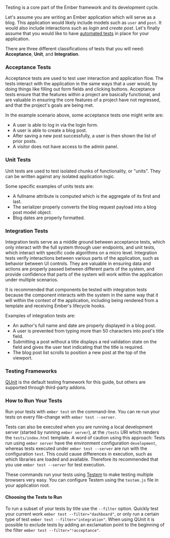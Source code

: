 Testing is a core part of the Ember framework and its development cycle.

Let's assume you are writing an Ember application which will serve as a blog. This application would likely include models such as `user` and `post`. It would also include interactions such as *login* and *create post*. Let's finally assume that you would like to have [automated tests](http://en.wikipedia.org/wiki/Test_automation) in place for your application.

There are three different classifications of tests that you will need: **Acceptance**, **Unit**, and **Integration**.

### Acceptance Tests

Acceptance tests are used to test user interaction and application flow. The tests interact with the application in the same ways that a user would, by doing things like filling out form fields and clicking buttons. Acceptance tests ensure that the features within a project are basically functional, and are valuable in ensuring the core features of a project have not regressed, and that the project's goals are being met.

In the example scenario above, some acceptance tests one might write are:

* A user is able to log in via the login form.
* A user is able to create a blog post.
* After saving a new post successfully, a user is then shown the list of prior posts.
* A visitor does not have access to the admin panel.

### Unit Tests

Unit tests are used to test isolated chunks of functionality, or "units". They can be written against any isolated application logic.

Some specific examples of units tests are:

* A fullname attribute is computed which is the aggregate of its first and last.
* The serializer properly converts the blog request payload into a blog post model object.
* Blog dates are properly formatted.

### Integration Tests

Integration tests serve as a middle ground between acceptance tests, which only interact with the full system through user endpoints, and unit tests, which interact with specific code algorithms on a micro level. Integration tests verify interactions between various parts of the application, such as behavior between UI controls. They are valuable in ensuring data and actions are properly passed between different parts of the system, and provide confidence that parts of the system will work within the application under multiple scenarios.

It is recommended that components be tested with integration tests because the component interacts with the system in the same way that it will within the context of the application, including being rendered from a template and receiving Ember's lifecycle hooks.

Examples of integration tests are:

* An author's full name and date are properly displayed in a blog post.
* A user is prevented from typing more than 50 characters into post's title field.
* Submitting a post without a title displays a red validation state on the field and gives the user text indicating that the title is required.
* The blog post list scrolls to position a new post at the top of the viewport.

### Testing Frameworks

[QUnit](http://qunitjs.com/) is the default testing framework for this guide, but others are supported through third-party addons.

### How to Run Your Tests

Run your tests with `ember test` on the command-line. You can re-run your tests on every file-change with `ember test --server`.

Tests can also be executed when you are running a local development server (started by running `ember server`), at the `/tests` URI which renders the `tests/index.html` template. A word of caution using this approach: Tests run using `ember server` have the environment configuration `development`, whereas tests executed under `ember test --server` are run with the configuration `test`. This could cause differences in execution, such as which libraries are loaded and available. Therefore its recommended that you use `ember test --server` for test execution.

These commands run your tests using [Testem](https://github.com/airportyh/testem) to make testing multiple browsers very easy. You can configure Testem using the `testem.js` file in your application root.

#### Choosing the Tests to Run

To run a subset of your tests by title use the `--filter` option. Quickly test your current work `ember test --filter="dashboard"`, or only run a certain type of test `ember test --filter="integration"`. When using QUnit it is possible to exclude tests by adding an exclamation point to the beginning of the filter `ember test --filter="!acceptance"`.